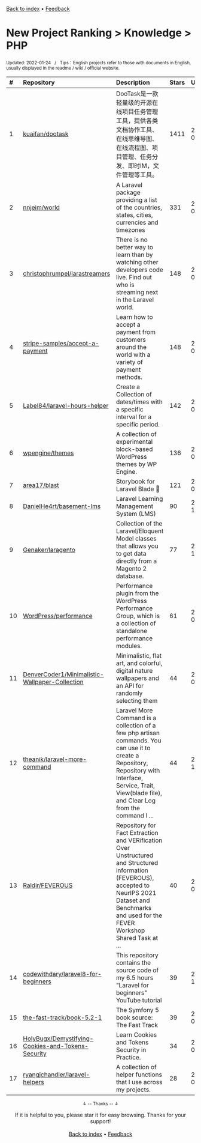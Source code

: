 <a href="https://github.com/GrowingGit/GitHub-English-Top-Charts#github-english-top-charts">Back to index</a> • <a href="/content/docs/feedback.md">Feedback</a>

# New Project Ranking > Knowledge > PHP
<sub>Updated: 2022-01-24&nbsp;&nbsp;&nbsp;/&nbsp;&nbsp;&nbsp;Tips：English projects refer to those with documents in English, usually displayed in the readme / wiki / official website.</sub>

|#|Repository|Description|Stars|Updated|Created|
|:-|:-|:-|:-|:-|:-|
|1|[kuaifan/dootask](https://github.com/kuaifan/dootask)|DooTask是一款轻量级的开源在线项目任务管理工具，提供各类文档协作工具、在线思维导图、在线流程图、项目管理、任务分发、即时IM，文件管理等工具。|1411|2022-01-23|2021-08-29|
|2|[nnjeim/world](https://github.com/nnjeim/world)|A Laravel package providing a list of the countries, states, cities, currencies and timezones|331|2022-01-22|2021-10-25|
|3|[christophrumpel/larastreamers](https://github.com/christophrumpel/larastreamers)|There is no better way to learn than by watching other developers code live. Find out who is streaming next in the Laravel world.|148|2022-01-18|2021-05-13|
|4|[stripe-samples/accept-a-payment](https://github.com/stripe-samples/accept-a-payment)|Learn how to accept a payment from customers around the world with a variety of payment methods.|148|2022-01-22|2021-01-26|
|5|[Label84/laravel-hours-helper](https://github.com/Label84/laravel-hours-helper)|Create a Collection of dates/times with a specific interval for a specific period.|142|2022-01-15|2022-01-02|
|6|[wpengine/themes](https://github.com/wpengine/themes)|A collection of experimental block-based WordPress themes by WP Engine.|136|2022-01-23|2021-12-15|
|7|[area17/blast](https://github.com/area17/blast)|Storybook for Laravel Blade 🚀|121|2022-01-21|2021-09-14|
|8|[DanielHe4rt/basement-lms](https://github.com/DanielHe4rt/basement-lms)|Laravel Learning Management System (LMS) |90|2021-10-06|2021-05-30|
|9|[Genaker/laragento](https://github.com/Genaker/laragento)|Collection of the Laravel/Eloquent Model classes that allows you to get data directly from a Magento 2 database.|77|2021-11-19|2021-06-29|
|10|[WordPress/performance](https://github.com/WordPress/performance)|Performance plugin from the WordPress Performance Group, which is a collection of standalone performance modules.|61|2022-01-21|2021-11-23|
|11|[DenverCoder1/Minimalistic-Wallpaper-Collection](https://github.com/DenverCoder1/Minimalistic-Wallpaper-Collection)|Minimalistic, flat art, and colorful, digital nature wallpapers and an API for randomly selecting them|44|2022-01-19|2021-03-26|
|12|[theanik/laravel-more-command](https://github.com/theanik/laravel-more-command)|Laravel More Command is a collection of a few php artisan commands. You can use it to create a Repository, Repository with Interface, Service, Trait, View(blade file), and Clear Log from the command l ...|44|2021-12-14|2021-01-28|
|13|[Raldir/FEVEROUS](https://github.com/Raldir/FEVEROUS)|Repository for Fact Extraction and VERification Over Unstructured and Structured information (FEVEROUS), accepted to NeurIPS 2021 Dataset and Benchmarks and used for the FEVER Workshop Shared Task at  ...|40|2022-01-23|2021-05-20|
|14|[codewithdary/laravel8-for-beginners](https://github.com/codewithdary/laravel8-for-beginners)|This repository contains the source code of my 6.5 hours "Laravel for beginners" YouTube tutorial|39|2021-11-21|2021-07-20|
|15|[the-fast-track/book-5.2-1](https://github.com/the-fast-track/book-5.2-1)|The Symfony 5 book source: The Fast Track|39|2021-08-21|2021-02-01|
|16|[HolyBugx/Demystifying-Cookies-and-Tokens-Security](https://github.com/HolyBugx/Demystifying-Cookies-and-Tokens-Security)|Learn Cookies and Tokens Security in Practice.|34|2021-08-27|2021-08-02|
|17|[ryangjchandler/laravel-helpers](https://github.com/ryangjchandler/laravel-helpers)|A collection of helper functions that I use across my projects.|28|2021-09-06|2021-07-18|

<div align="center">
    <p><sub>↓ -- Thanks -- ↓</sub></p>
    If it is helpful to you, please star it for easy browsing. Thanks for your support!
</div>

<br/>

<div align="center"><a href="https://github.com/GrowingGit/GitHub-English-Top-Charts#github-english-top-charts">Back to index</a> • <a href="/content/docs/feedback.md">Feedback</a></div>
